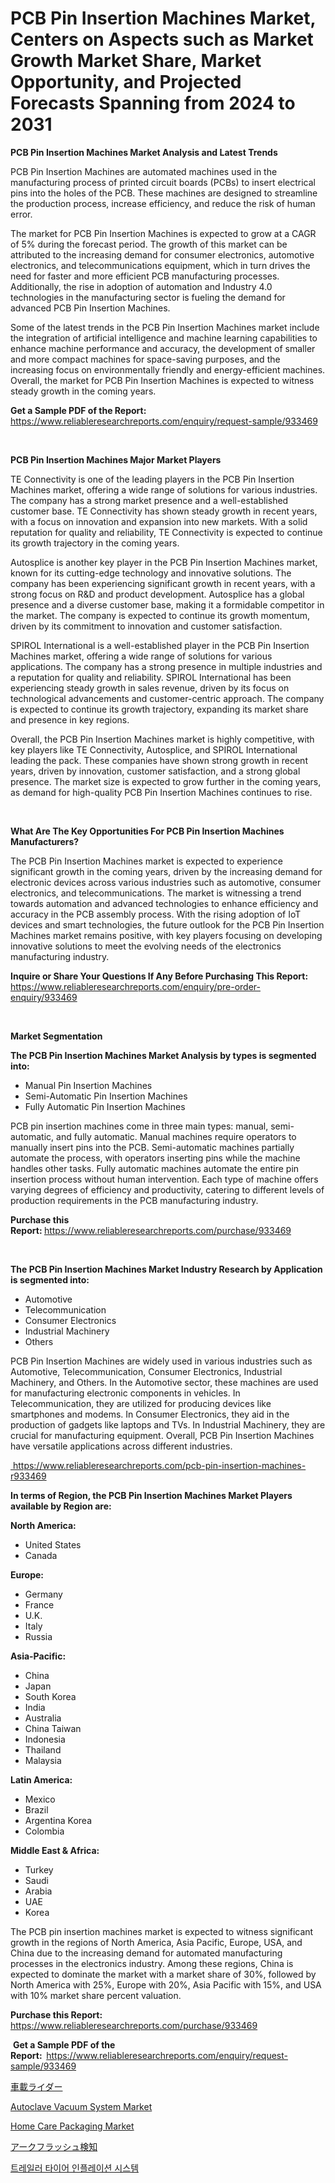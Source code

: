 <p><h1>PCB Pin Insertion Machines Market, Centers on Aspects such as Market Growth Market Share, Market Opportunity, and Projected Forecasts Spanning from 2024 to 2031</h1></p><p><strong>PCB Pin Insertion Machines Market Analysis and Latest Trends</strong></p>
<p><p>PCB Pin Insertion Machines are automated machines used in the manufacturing process of printed circuit boards (PCBs) to insert electrical pins into the holes of the PCB. These machines are designed to streamline the production process, increase efficiency, and reduce the risk of human error.</p><p>The market for PCB Pin Insertion Machines is expected to grow at a CAGR of 5% during the forecast period. The growth of this market can be attributed to the increasing demand for consumer electronics, automotive electronics, and telecommunications equipment, which in turn drives the need for faster and more efficient PCB manufacturing processes. Additionally, the rise in adoption of automation and Industry 4.0 technologies in the manufacturing sector is fueling the demand for advanced PCB Pin Insertion Machines.</p><p>Some of the latest trends in the PCB Pin Insertion Machines market include the integration of artificial intelligence and machine learning capabilities to enhance machine performance and accuracy, the development of smaller and more compact machines for space-saving purposes, and the increasing focus on environmentally friendly and energy-efficient machines. Overall, the market for PCB Pin Insertion Machines is expected to witness steady growth in the coming years.</p></p>
<p><strong>Get a Sample PDF of the Report:&nbsp;</strong> <a href="https://www.reliableresearchreports.com/enquiry/request-sample/933469">https://www.reliableresearchreports.com/enquiry/request-sample/933469</a></p>
<p>&nbsp;</p>
<p><strong>PCB Pin Insertion Machines Major Market Players</strong></p>
<p><p>TE Connectivity is one of the leading players in the PCB Pin Insertion Machines market, offering a wide range of solutions for various industries. The company has a strong market presence and a well-established customer base. TE Connectivity has shown steady growth in recent years, with a focus on innovation and expansion into new markets. With a solid reputation for quality and reliability, TE Connectivity is expected to continue its growth trajectory in the coming years.</p><p>Autosplice is another key player in the PCB Pin Insertion Machines market, known for its cutting-edge technology and innovative solutions. The company has been experiencing significant growth in recent years, with a strong focus on R&D and product development. Autosplice has a global presence and a diverse customer base, making it a formidable competitor in the market. The company is expected to continue its growth momentum, driven by its commitment to innovation and customer satisfaction.</p><p>SPIROL International is a well-established player in the PCB Pin Insertion Machines market, offering a wide range of solutions for various applications. The company has a strong presence in multiple industries and a reputation for quality and reliability. SPIROL International has been experiencing steady growth in sales revenue, driven by its focus on technological advancements and customer-centric approach. The company is expected to continue its growth trajectory, expanding its market share and presence in key regions.</p><p>Overall, the PCB Pin Insertion Machines market is highly competitive, with key players like TE Connectivity, Autosplice, and SPIROL International leading the pack. These companies have shown strong growth in recent years, driven by innovation, customer satisfaction, and a strong global presence. The market size is expected to grow further in the coming years, as demand for high-quality PCB Pin Insertion Machines continues to rise.</p></p>
<p>&nbsp;</p>
<p><strong>What Are The Key Opportunities For PCB Pin Insertion Machines Manufacturers?</strong></p>
<p><p>The PCB Pin Insertion Machines market is expected to experience significant growth in the coming years, driven by the increasing demand for electronic devices across various industries such as automotive, consumer electronics, and telecommunications. The market is witnessing a trend towards automation and advanced technologies to enhance efficiency and accuracy in the PCB assembly process. With the rising adoption of IoT devices and smart technologies, the future outlook for the PCB Pin Insertion Machines market remains positive, with key players focusing on developing innovative solutions to meet the evolving needs of the electronics manufacturing industry.</p></p>
<p><strong>Inquire or Share Your Questions If Any Before Purchasing This Report:</strong> <a href="https://www.reliableresearchreports.com/enquiry/pre-order-enquiry/933469">https://www.reliableresearchreports.com/enquiry/pre-order-enquiry/933469</a></p>
<p>&nbsp;</p>
<p><strong>Market Segmentation</strong></p>
<p><strong>The PCB Pin Insertion Machines Market Analysis by types is segmented into:</strong></p>
<p><ul><li>Manual Pin Insertion Machines</li><li>Semi-Automatic Pin Insertion Machines</li><li>Fully Automatic Pin Insertion Machines</li></ul></p>
<p><p>PCB pin insertion machines come in three main types: manual, semi-automatic, and fully automatic. Manual machines require operators to manually insert pins into the PCB. Semi-automatic machines partially automate the process, with operators inserting pins while the machine handles other tasks. Fully automatic machines automate the entire pin insertion process without human intervention. Each type of machine offers varying degrees of efficiency and productivity, catering to different levels of production requirements in the PCB manufacturing industry.</p></p>
<p><strong>Purchase this Report:&nbsp;</strong><a href="https://www.reliableresearchreports.com/purchase/933469">https://www.reliableresearchreports.com/purchase/933469</a></p>
<p>&nbsp;</p>
<p><strong>The PCB Pin Insertion Machines Market Industry Research by Application is segmented into:</strong></p>
<p><ul><li>Automotive</li><li>Telecommunication</li><li>Consumer Electronics</li><li>Industrial Machinery</li><li>Others</li></ul></p>
<p><p>PCB Pin Insertion Machines are widely used in various industries such as Automotive, Telecommunication, Consumer Electronics, Industrial Machinery, and Others. In the Automotive sector, these machines are used for manufacturing electronic components in vehicles. In Telecommunication, they are utilized for producing devices like smartphones and modems. In Consumer Electronics, they aid in the production of gadgets like laptops and TVs. In Industrial Machinery, they are crucial for manufacturing equipment. Overall, PCB Pin Insertion Machines have versatile applications across different industries.</p></p>
<p><a href="https://www.reliableresearchreports.com/pcb-pin-insertion-machines-r933469">&nbsp;https://www.reliableresearchreports.com/pcb-pin-insertion-machines-r933469</a></p>
<p><strong>In terms of Region, the PCB Pin Insertion Machines Market Players available by Region are:</strong></p>
<p>
    <p> <strong> North America: </strong>
        <ul>
            <li>United States</li>
            <li>Canada</li>
        </ul>
        </p> 
    <p> <strong> Europe: </strong>
        <ul>
            <li>Germany</li>
            <li>France</li>
            <li>U.K.</li>
            <li>Italy</li>
            <li>Russia</li>
        </ul>
        </p> 
    <p> <strong> Asia-Pacific: </strong>
        <ul>
            <li>China</li>
            <li>Japan</li>
            <li>South Korea</li>
            <li>India</li>
            <li>Australia</li>
            <li>China Taiwan</li>
            <li>Indonesia</li>
            <li>Thailand</li>
            <li>Malaysia</li>
        </ul>
        </p> 
    <p> <strong> Latin America: </strong>
        <ul>
            <li>Mexico</li>
            <li>Brazil</li>
            <li>Argentina Korea</li>
            <li>Colombia</li>
        </ul>
        </p> 
    <p> <strong> Middle East & Africa: </strong>
        <ul>
            <li>Turkey</li>
            <li>Saudi</li>
            <li>Arabia</li>
            <li>UAE</li>
            <li>Korea</li>
        </ul>
    </p>
    </p>
<p><p>The PCB pin insertion machines market is expected to witness significant growth in the regions of North America, Asia Pacific, Europe, USA, and China due to the increasing demand for automated manufacturing processes in the electronics industry. Among these regions, China is expected to dominate the market with a market share of 30%, followed by North America with 25%, Europe with 20%, Asia Pacific with 15%, and USA with 10% market share percent valuation.</p></p>
<p><strong>Purchase this Report: </strong><a href="https://www.reliableresearchreports.com/purchase/933469">https://www.reliableresearchreports.com/purchase/933469</a></p>
<p>&nbsp;<strong>Get a Sample PDF of the Report:&nbsp;&nbsp;</strong><a href="https://www.reliableresearchreports.com/enquiry/request-sample/933469">https://www.reliableresearchreports.com/enquiry/request-sample/933469</a></p>
<p><strong></strong></p>
<p><p><a href="https://github.com/marbadji/Market-Research-Report-List-1/blob/main/959429539056.md">車載ライダー</a></p><p><a href="https://github.com/indrystar/Market-Research-Report-List-3/blob/main/autoclave-vacuum-system-market.md">Autoclave Vacuum System Market</a></p><p><a href="https://issuu.com/reportprime-2/docs/home-care-packaging-market-size-2030.pptx">Home Care Packaging Market</a></p><p><a href="https://github.com/ddwcuskozol07187/Market-Research-Report-List-1/blob/main/321760339055.md">アークフラッシュ検知</a></p><p><a href="https://github.com/PercyHagernes9778/Market-Research-Report-List-1/blob/main/598426835744.md">트레일러 타이어 인플레이션 시스템</a></p></p>